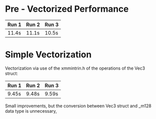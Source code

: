 # Pre - Vectorized Performance

| Run 1 | Run 2 | Run 3 |
| ----- | ----- | ----- |
| 11.4s | 11.1s | 10.5s |

# Simple Vectorization

Vectorization via use of the xmmintrin.h of the operations of the Vec3 struct:

| Run 1 | Run 2 | Run 3 |
| ----- | ----- | ----- |
| 9.45s | 9.48s | 9.59s |

Small improvements, but the conversion between Vec3 struct and \_m128 data type is unnecessary,
